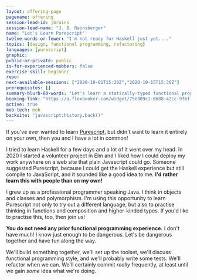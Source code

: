 ```yaml
---
layout: offering-page
pagename: offering
session-lead-id: jbrains
session-lead-name: "J. B. Rainsberger"
name: "Let's Learn Purescript"
twelve-words-or-fewer: "I'm not ready for Haskell just yet...."
topics: [design, functional programming, refactoring]
languages: [purescript]
graphic:
public-or-private: public
is-for-experienced-mobbers: false
exercise-skill: beginner
repo: 
next-available-sessions: ["2020-10-01T15:30Z","2020-10-15T15:30Z"]
prerequisites: []
summary-blurb-80-words: "Let's learn a statically-typed functional programming language built on Javascript that isn't called 'Elm'! (Nothing against Elm.) I've played around with Elm and I did three days of Haskell in 2013. Now Purescript looks interesting and I'd like to learn about it. I'd rather learn it with you than on my own!"
booking-link: "https://a.flexbooker.com/widget/75e809c1-6688-42cc-9fbf-77b001c15991?serviceIds=39113"
active: true
mob-tech: mob
backsite: "javascript:history.back()"
---
```

If you've ever wanted to learn [Purescript](https://www.purescript.org/), but didn't want to learn it entirely on your own, then you and I have a lot in common!

I tried to learn Haskell for a few days and a lot of it went over my head. In 2020 I started a volunteer project in Elm and I liked how I could deploy my work anywhere on a web site that plain Javascript could go. Someone suggested Purescript, because I could get the Haskell experience but still compile to JavaScript, and it sounded like a good idea to me. **I'd rather learn this with people than on my own!**

I grew up as a professional programmer speaking Java. I think in objects and classes and polymorphism. I'm using this opportunity to learn Purescript not only to try out a different language, but also to practise thinking in functions and composition and higher-kinded types. If you'd like to practise this, too, then join us!

**You do not need any prior functional programming experience.** I don't have much! I know just enough to be dangerous. Let's be dangerous together and have fun along the way.

We'll build something together, we'll set up the toolset, we'll discuss functional programming style, and we'll probably write some tests. We'll refactor when we can. We'll certainly commit _really_ frequently, at least until we gain _some_ idea what we're doing.